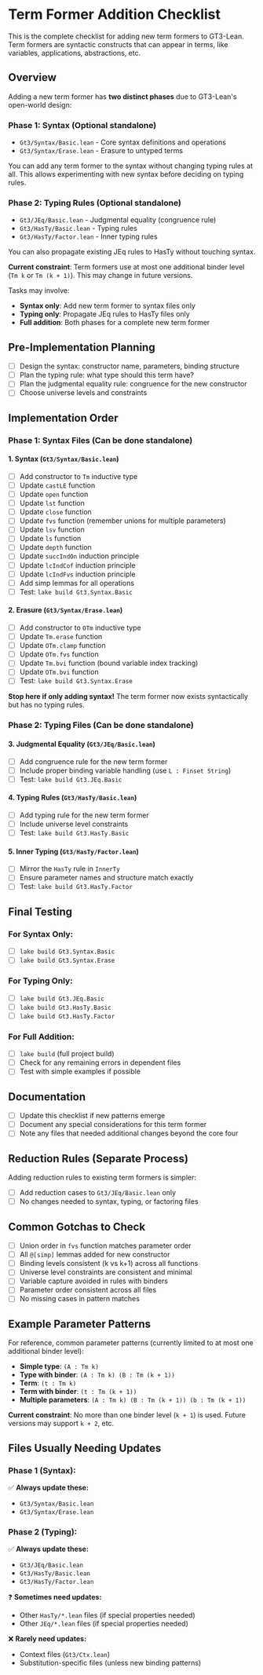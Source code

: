 # Term Former Addition Checklist

This is the complete checklist for adding new term formers to GT3-Lean. Term formers are syntactic constructs that can appear in terms, like variables, applications, abstractions, etc.

## Overview

Adding a new term former has **two distinct phases** due to GT3-Lean's open-world design:

### Phase 1: Syntax (Optional standalone)
- `Gt3/Syntax/Basic.lean` - Core syntax definitions and operations
- `Gt3/Syntax/Erase.lean` - Erasure to untyped terms

You can add any term former to the syntax without changing typing rules at all. This allows experimenting with new syntax before deciding on typing rules.

### Phase 2: Typing Rules (Optional standalone) 
- `Gt3/JEq/Basic.lean` - Judgmental equality (congruence rule)
- `Gt3/HasTy/Basic.lean` - Typing rules  
- `Gt3/HasTy/Factor.lean` - Inner typing rules

You can also propagate existing JEq rules to HasTy without touching syntax.

**Current constraint**: Term formers use at most one additional binder level (`Tm k` or `Tm (k + 1)`). This may change in future versions.

Tasks may involve:
- **Syntax only**: Add new term former to syntax files only
- **Typing only**: Propagate JEq rules to HasTy files only  
- **Full addition**: Both phases for a complete new term former

## Pre-Implementation Planning

- [ ] Design the syntax: constructor name, parameters, binding structure
- [ ] Plan the typing rule: what type should this term have?
- [ ] Plan the judgmental equality rule: congruence for the new constructor
- [ ] Choose universe levels and constraints

## Implementation Order

### Phase 1: Syntax Files (Can be done standalone)

#### 1. Syntax (`Gt3/Syntax/Basic.lean`)

- [ ] Add constructor to `Tm` inductive type
- [ ] Update `castLE` function
- [ ] Update `open` function  
- [ ] Update `lst` function
- [ ] Update `close` function
- [ ] Update `fvs` function (remember unions for multiple parameters)
- [ ] Update `lsv` function
- [ ] Update `ls` function
- [ ] Update `depth` function
- [ ] Update `succIndOn` induction principle
- [ ] Update `lcIndCof` induction principle  
- [ ] Update `lcIndFvs` induction principle
- [ ] Add simp lemmas for all operations
- [ ] Test: `lake build Gt3.Syntax.Basic`

#### 2. Erasure (`Gt3/Syntax/Erase.lean`)

- [ ] Add constructor to `OTm` inductive type
- [ ] Update `Tm.erase` function
- [ ] Update `OTm.clamp` function
- [ ] Update `OTm.fvs` function
- [ ] Update `Tm.bvi` function (bound variable index tracking)
- [ ] Update `OTm.bvi` function
- [ ] Test: `lake build Gt3.Syntax.Erase`

**Stop here if only adding syntax!** The term former now exists syntactically but has no typing rules.

### Phase 2: Typing Files (Can be done standalone)

#### 3. Judgmental Equality (`Gt3/JEq/Basic.lean`)

- [ ] Add congruence rule for the new term former
- [ ] Include proper binding variable handling (use `L : Finset String`)
- [ ] Test: `lake build Gt3.JEq.Basic`

#### 4. Typing Rules (`Gt3/HasTy/Basic.lean`)

- [ ] Add typing rule for the new term former
- [ ] Include universe level constraints
- [ ] Test: `lake build Gt3.HasTy.Basic`

#### 5. Inner Typing (`Gt3/HasTy/Factor.lean`)

- [ ] Mirror the `HasTy` rule in `InnerTy`
- [ ] Ensure parameter names and structure match exactly
- [ ] Test: `lake build Gt3.HasTy.Factor`

## Final Testing

### For Syntax Only:
- [ ] `lake build Gt3.Syntax.Basic`
- [ ] `lake build Gt3.Syntax.Erase`

### For Typing Only:
- [ ] `lake build Gt3.JEq.Basic`  
- [ ] `lake build Gt3.HasTy.Basic`
- [ ] `lake build Gt3.HasTy.Factor`

### For Full Addition:
- [ ] `lake build` (full project build)
- [ ] Check for any remaining errors in dependent files
- [ ] Test with simple examples if possible

## Documentation

- [ ] Update this checklist if new patterns emerge
- [ ] Document any special considerations for this term former
- [ ] Note any files that needed additional changes beyond the core four

## Reduction Rules (Separate Process)

Adding reduction rules to existing term formers is simpler:
- [ ] Add reduction cases to `Gt3/JEq/Basic.lean` only
- [ ] No changes needed to syntax, typing, or factoring files

## Common Gotchas to Check

- [ ] Union order in `fvs` function matches parameter order
- [ ] All `@[simp]` lemmas added for new constructor
- [ ] Binding levels consistent (k vs k+1) across all functions
- [ ] Universe level constraints are consistent and minimal
- [ ] Variable capture avoided in rules with binders
- [ ] Parameter order consistent across all files
- [ ] No missing cases in pattern matches

## Example Parameter Patterns

For reference, common parameter patterns (currently limited to at most one additional binder level):

- **Simple type**: `(A : Tm k)` 
- **Type with binder**: `(A : Tm k) (B : Tm (k + 1))`
- **Term**: `(t : Tm k)`
- **Term with binder**: `(t : Tm (k + 1))`
- **Multiple parameters**: `(A : Tm k) (B : Tm (k + 1)) (b : Tm (k + 1))`

**Current constraint**: No more than one binder level (`k + 1`) is used. Future versions may support `k + 2`, etc.

## Files Usually Needing Updates

### Phase 1 (Syntax):
✅ **Always update these:**
- `Gt3/Syntax/Basic.lean`
- `Gt3/Syntax/Erase.lean`

### Phase 2 (Typing):
✅ **Always update these:**
- `Gt3/JEq/Basic.lean` 
- `Gt3/HasTy/Basic.lean`
- `Gt3/HasTy/Factor.lean`

❓ **Sometimes need updates:**
- Other `HasTy/*.lean` files (if special properties needed)
- Other `JEq/*.lean` files (if special properties needed)

❌ **Rarely need updates:**
- Context files (`Gt3/Ctx.lean`)
- Substitution-specific files (unless new binding patterns)
